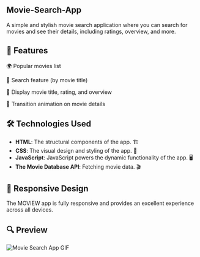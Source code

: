 ## Movie-Search-App

A simple and stylish movie search application where you can search for movies and see their details, including ratings, overview, and more.

## 🚀 Features

🌍 Popular movies list

📅 Search feature (by movie title)

🎨 Display movie title, rating, and overview

🔄 Transition animation on movie details

## 🛠️ Technologies Used

- **HTML**: The structural components of the app. 🏗️
- **CSS**: The visual design and styling of the app. 🎨
- **JavaScript**: JavaScript powers the dynamic functionality of the app. 🖥️
- **The Movie Database API**: Fetching movie data. 🎬

## 📱 Responsive Design

The MOVIEW app is fully responsive and provides an excellent experience across all devices.

## 🔍 Preview

![Movie Search App GIF](./Movie_App.gif)
